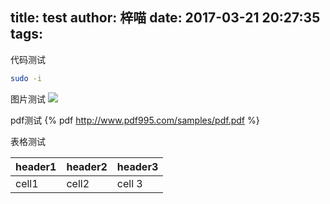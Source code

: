 title: test
author: 梓喵
date: 2017-03-21 20:27:35
tags:
---
代码测试
```bash
sudo -i
```

图片测试
![](https://cdn1.zimiao.moe/blog/test/1.jpg)


pdf测试
{% pdf http://www.pdf995.com/samples/pdf.pdf %}


表格测试

header1 | header2 | header3
------------|--------------|-----------
cell1 | cell2 | cell 3
